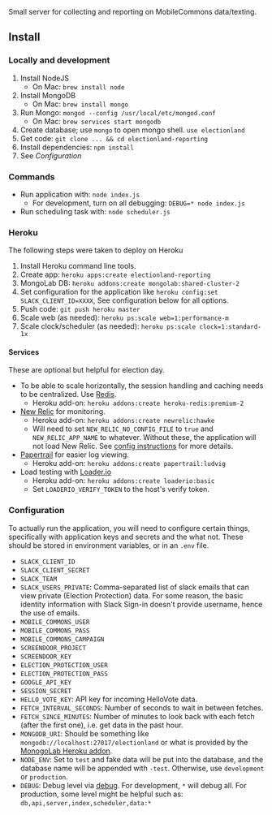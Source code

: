 Small server for collecting and reporting on MobileCommons data/texting.

## Install

### Locally and development

1. Install NodeJS
    * On Mac: `brew install node`
1. Install MongoDB
    * On Mac: `brew install mongo`
1. Run Mongo: `mongod --config /usr/local/etc/mongod.conf`
    * On Mac: `brew services start mongodb`
1. Create database; use `mongo` to open mongo shell. `use electionland`
1. Get code: `git clone ... && cd electionland-reporting`
1. Install dependencies: `npm install`
1. See *Configuration*

### Commands

* Run application with: `node index.js`
    * For development, turn on all debugging: `DEBUG=* node index.js`
* Run scheduling task with: `node scheduler.js`

### Heroku

The following steps were taken to deploy on Heroku

1. Install Heroku command line tools.
1. Create app: `heroku apps:create electionland-reporting`
1. MongoLab DB: `heroku addons:create mongolab:shared-cluster-2`
1. Set configuration for the application like `heroku config:set SLACK_CLIENT_ID=XXXX`, See configuration below for all options.
1. Push code: `git push heroku master`
1. Scale web (as needed): `heroku ps:scale web=1:performance-m`
1. Scale clock/scheduler (as needed): `heroku ps:scale clock=1:standard-1x`

#### Services

These are optional but helpful for election day.

* To be able to scale horizontally, the session handling and caching needs to be centralized.  Use [Redis](https://elements.heroku.com/addons/heroku-redis).
    * Heroku add-on: `heroku addons:create heroku-redis:premium-2`
* [New Relic](https://elements.heroku.com/addons/newrelic) for monitoring.
    * Heroku add-on: `heroku addons:create newrelic:hawke`
    * Will need to set `NEW_RELIC_NO_CONFIG_FILE` to `true` and `NEW_RELIC_APP_NAME` to whatever.  Without these, the application will not load New Relic.  See [config instructions](https://docs.newrelic.com/docs/agents/nodejs-agent/hosting-services/nodejs-agent-heroku) for more details.
* [Papertrail](https://elements.heroku.com/addons/papertrail) for easier log viewing.
    * Heroku add-on: `heroku addons:create papertrail:ludvig`
* Load testing with [Loader.io](https://elements.heroku.com/addons/loaderio)
    * Heroku add-on: `heroku addons:create loaderio:basic`
    * Set `LOADERIO_VERIFY_TOKEN` to the host's verify token.

### Configuration

To actually run the application, you will need to configure certain things, specifically with application keys and secrets and the what not.  These should be stored in environment variables, or in an `.env` file.

* `SLACK_CLIENT_ID`
* `SLACK_CLIENT_SECRET`
* `SLACK_TEAM`
* `SLACK_USERS_PRIVATE`: Comma-separated list of slack emails that can view private (Election Protection) data.  For some reason, the basic identity information with Slack Sign-in doesn't provide username, hence the use of emails.
* `MOBILE_COMMONS_USER`
* `MOBILE_COMMONS_PASS`
* `MOBILE_COMMONS_CAMPAIGN`
* `SCREENDOOR_PROJECT`
* `SCREENDOOR_KEY`
* `ELECTION_PROTECTION_USER`
* `ELECTION_PROTECTION_PASS`
* `GOOGLE_API_KEY`
* `SESSION_SECRET`
* `HELLO_VOTE_KEY`: API key for incoming HelloVote data.
* `FETCH_INTERVAL_SECONDS`: Number of seconds to wait in between fetches.
* `FETCH_SINCE_MINUTES`: Number of minutes to look back with each fetch (after the first one), i.e. get data in the past hour.
* `MONGODB_URI`: Should be something like `mongodb://localhost:27017/electionland` or what is provided by the [MonogoLab Heroku addon](https://elements.heroku.com/addons/mongolab).
* `NODE_ENV`: Set to `test` and fake data will be put into the database, and the database name will be appended with `-test`.  Otherwise, use `development` or `production`.
* `DEBUG`: Debug level via [debug](https://www.npmjs.com/package/debug).  For development, `*` will debug all.  For production, some level might be helpful such as: `db,api,server,index,scheduler,data:*`
